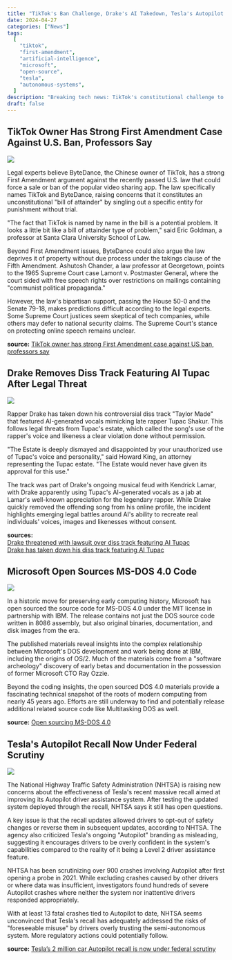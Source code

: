```yaml
---
title: "TikTok's Ban Challenge, Drake's AI Takedown, Tesla's Autopilot Probe and Microsoft's Coding Nostalgia"
date: 2024-04-27
categories: ["News"]
tags:
  [
    "tiktok",
    "first-amendment",
    "artificial-intelligence",
    "microsoft",
    "open-source",
    "tesla",
    "autonomous-systems",
  ]
description: "Breaking tech news: TikTok's constitutional challenge to US ban, Drake's AI Tupac controversy, Microsoft's historic MS-DOS 4.0 release, and NHTSA's renewed scrutiny of Tesla's Autopilot recall."
draft: false
---
```


## TikTok Owner Has Strong First Amendment Case Against U.S. Ban, Professors Say

![](/images/blogs/5/1.jpg)

Legal experts believe ByteDance, the Chinese owner of TikTok, has a strong First Amendment argument against the recently passed U.S. law that could force a sale or ban of the popular video sharing app. The law specifically names TikTok and ByteDance, raising concerns that it constitutes an unconstitutional "bill of attainder" by singling out a specific entity for punishment without trial.

"The fact that TikTok is named by name in the bill is a potential problem. It looks a little bit like a bill of attainder type of problem," said Eric Goldman, a professor at Santa Clara University School of Law.

Beyond First Amendment issues, ByteDance could also argue the law deprives it of property without due process under the takings clause of the Fifth Amendment. Ashutosh Chander, a law professor at Georgetown, points to the 1965 Supreme Court case Lamont v. Postmaster General, where the court sided with free speech rights over restrictions on mailings containing "communist political propaganda."

However, the law's bipartisan support, passing the House 50-0 and the Senate 79-18, makes predictions difficult according to the legal experts. Some Supreme Court justices seem skeptical of tech companies, while others may defer to national security claims. The Supreme Court's stance on protecting online speech remains unclear.

**source:** [TikTok owner has strong First Amendment case against US ban, professors say](https://arstechnica.com/tech-policy/2024/04/tiktok-owner-has-strong-first-amendment-case-against-us-ban-professors-say/)

## Drake Removes Diss Track Featuring AI Tupac After Legal Threat

![](/images/blogs/5/2.jpg)

Rapper Drake has taken down his controversial diss track "Taylor Made" that featured AI-generated vocals mimicking late rapper Tupac Shakur. This follows legal threats from Tupac's estate, which called the song's use of the rapper's voice and likeness a clear violation done without permission.

"The Estate is deeply dismayed and disappointed by your unauthorized use of Tupac's voice and personality," said Howard King, an attorney representing the Tupac estate. "The Estate would never have given its approval for this use."

The track was part of Drake's ongoing musical feud with Kendrick Lamar, with Drake apparently using Tupac's AI-generated vocals as a jab at Lamar's well-known appreciation for the legendary rapper. While Drake quickly removed the offending song from his online profile, the incident highlights emerging legal battles around AI's ability to recreate real individuals' voices, images and likenesses without consent.

**sources:**  
[Drake threatened with lawsuit over diss track featuring AI Tupac](https://www.theverge.com/2024/4/24/24139442/tupac-ai-lawsuit-drake-taylor-made-diss-track)  
[Drake has taken down his diss track featuring AI Tupac](https://www.theverge.com/2024/4/26/24141595/drake-taylor-made-ai-tupac-takedown)

## Microsoft Open Sources MS-DOS 4.0 Code

![](/images/blogs/5/3.jpg)

In a historic move for preserving early computing history, Microsoft has open sourced the source code for MS-DOS 4.0 under the MIT license in partnership with IBM. The release contains not just the DOS source code written in 8086 assembly, but also original binaries, documentation, and disk images from the era.

The published materials reveal insights into the complex relationship between Microsoft's DOS development and work being done at IBM, including the origins of OS/2. Much of the materials come from a "software archeology" discovery of early betas and documentation in the possession of former Microsoft CTO Ray Ozzie.

Beyond the coding insights, the open sourced DOS 4.0 materials provide a fascinating technical snapshot of the roots of modern computing from nearly 45 years ago. Efforts are still underway to find and potentially release additional related source code like Multitasking DOS as well.

**source:** [Open sourcing MS-DOS 4.0](https://cloudblogs.microsoft.com/opensource/2024/04/25/open-sourcing-ms-dos-4-0/)

## Tesla's Autopilot Recall Now Under Federal Scrutiny

![](/images/blogs/5/4.jpg)

The National Highway Traffic Safety Administration (NHTSA) is raising new concerns about the effectiveness of Tesla's recent massive recall aimed at improving its Autopilot driver assistance system. After testing the updated system deployed through the recall, NHTSA says it still has open questions.

A key issue is that the recall updates allowed drivers to opt-out of safety changes or reverse them in subsequent updates, according to NHTSA. The agency also criticized Tesla's ongoing "Autopilot" branding as misleading, suggesting it encourages drivers to be overly confident in the system's capabilities compared to the reality of it being a Level 2 driver assistance feature.

NHTSA has been scrutinizing over 900 crashes involving Autopilot after first opening a probe in 2021. While excluding crashes caused by other drivers or where data was insufficient, investigators found hundreds of severe Autopilot crashes where neither the system nor inattentive drivers responded appropriately.

With at least 13 fatal crashes tied to Autopilot to date, NHTSA seems unconvinced that Tesla's recall has adequately addressed the risks of "foreseeable misuse" by drivers overly trusting the semi-autonomous system. More regulatory actions could potentially follow.

**source:** [Tesla’s 2 million car Autopilot recall is now under federal scrutiny](https://arstechnica.com/cars/2024/04/feds-concerned-some-of-teslas-autopilot-recall-was-opt-in-reversible/)
